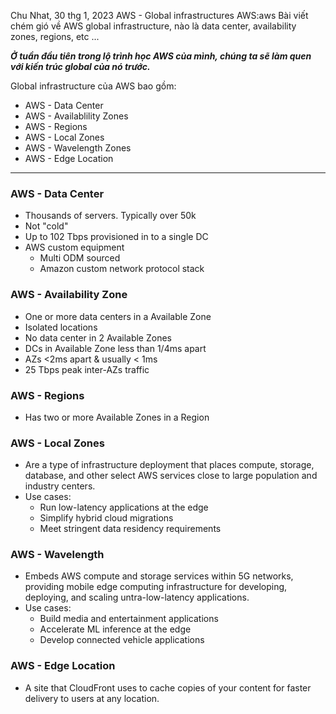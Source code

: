 Chu Nhat, 30 thg 1, 2023
AWS - Global infrastructures
AWS:aws
Bài viết chém gió về AWS global infrastructure, nào là data center, availability zones, regions, etc ...


***Ở tuần đầu tiên trong lộ trình học AWS của mình, chúng ta sẽ làm quen với kiến trúc global của nó trước.***

Global infrastructure của AWS bao gồm:
- AWS - Data Center
- AWS - Availablility Zones
- AWS - Regions
- AWS - Local Zones
- AWS - Wavelength Zones
- AWS - Edge Location

---

### AWS - Data Center

- Thousands of servers. Typically over 50k
- Not "cold"
- Up to 102 Tbps provisioned in to a single DC
- AWS custom equipment
	- Multi ODM sourced
	- Amazon custom network protocol stack


### AWS - Availability Zone

- One or more data centers in a Available Zone
- Isolated locations
- No data center in 2 Available Zones
- DCs in Available Zone less than 1/4ms apart
- AZs <2ms apart & usually < 1ms
- 25 Tbps peak inter-AZs traffic


### AWS - Regions

- Has two or more Available Zones in a Region


### AWS - Local Zones

- Are a type of infrastructure deployment that places compute, storage, database, and other select AWS services close to large population and industry centers.
- Use cases:
	- Run low-latency applications at the edge
	- Simplify hybrid cloud migrations
	- Meet stringent data residency requirements


### AWS - Wavelength

- Embeds AWS compute and storage services within 5G networks, providing mobile edge computing infrastructure for developing, deploying, and scaling untra-low-latency applications.
- Use cases:
	- Build media and entertainment applications
	- Accelerate ML inference at the edge
	- Develop connected vehicle applications


### AWS - Edge Location

- A site that CloudFront uses to cache copies of your content for faster delivery to users at any location.
